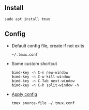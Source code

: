## Install

```shell
sudo apt install tmux
```

## Config
- Default config file, create if not exits
    ```shell
    ~/.tmux.conf
    ```
- Some custom shortcut
  ```shell
  bind-key -n C-n new-window
  bind-key -n C-w kill-window
  bind-key -n C-Tab next-window
  bind-key -n C-h split-window -h
  ```
  
- [Apply config](https://stackoverflow.com/questions/17041647/unable-to-source-tmux-conf/17041896)
  ```shell
  tmux source-file ~/.tmux.conf
  ```


